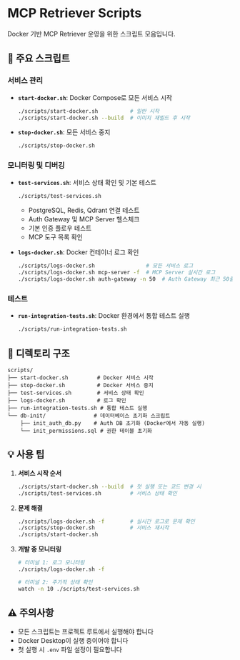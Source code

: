 # MCP Retriever Scripts

Docker 기반 MCP Retriever 운영을 위한 스크립트 모음입니다.

## 🚀 주요 스크립트

### 서비스 관리

- **`start-docker.sh`**: Docker Compose로 모든 서비스 시작

  ```bash
  ./scripts/start-docker.sh          # 일반 시작
  ./scripts/start-docker.sh --build  # 이미지 재빌드 후 시작
  ```

- **`stop-docker.sh`**: 모든 서비스 중지

  ```bash
  ./scripts/stop-docker.sh
  ```

### 모니터링 및 디버깅

- **`test-services.sh`**: 서비스 상태 확인 및 기본 테스트

  ```bash
  ./scripts/test-services.sh
  ```

  - PostgreSQL, Redis, Qdrant 연결 테스트
  - Auth Gateway 및 MCP Server 헬스체크
  - 기본 인증 플로우 테스트
  - MCP 도구 목록 확인

- **`logs-docker.sh`**: Docker 컨테이너 로그 확인

  ```bash
  ./scripts/logs-docker.sh                # 모든 서비스 로그
  ./scripts/logs-docker.sh mcp-server -f  # MCP Server 실시간 로그
  ./scripts/logs-docker.sh auth-gateway -n 50  # Auth Gateway 최근 50줄
  ```

### 테스트

- **`run-integration-tests.sh`**: Docker 환경에서 통합 테스트 실행

  ```bash
  ./scripts/run-integration-tests.sh
  ```

## 📁 디렉토리 구조

```
scripts/
├── start-docker.sh         # Docker 서비스 시작
├── stop-docker.sh          # Docker 서비스 중지
├── test-services.sh        # 서비스 상태 확인
├── logs-docker.sh          # 로그 확인
├── run-integration-tests.sh # 통합 테스트 실행
└── db-init/               # 데이터베이스 초기화 스크립트
    ├── init_auth_db.py    # Auth DB 초기화 (Docker에서 자동 실행)
    └── init_permissions.sql # 권한 테이블 초기화
```

## 💡 사용 팁

1. **서비스 시작 순서**

   ```bash
   ./scripts/start-docker.sh --build  # 첫 실행 또는 코드 변경 시
   ./scripts/test-services.sh         # 서비스 상태 확인
   ```

2. **문제 해결**

   ```bash
   ./scripts/logs-docker.sh -f        # 실시간 로그로 문제 확인
   ./scripts/stop-docker.sh           # 서비스 재시작
   ./scripts/start-docker.sh
   ```

3. **개발 중 모니터링**

   ```bash
   # 터미널 1: 로그 모니터링
   ./scripts/logs-docker.sh -f
   
   # 터미널 2: 주기적 상태 확인
   watch -n 10 ./scripts/test-services.sh
   ```

## ⚠️ 주의사항

- 모든 스크립트는 프로젝트 루트에서 실행해야 합니다
- Docker Desktop이 실행 중이어야 합니다
- 첫 실행 시 `.env` 파일 설정이 필요합니다
